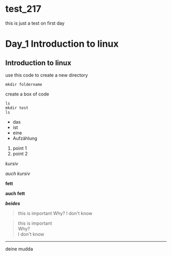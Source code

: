 # test_217
this is just a test on first day


# Day_1 Introduction to linux

## Introduction to linux

use this code to create a new directory

`mkdir foldername`


create a box of code

```
ls
mkdir test
ls
```

- das
- ist
- eine
- Aufzählung

1. point 1
2. point 2


*kursiv*

_auch kursiv_

**fett**

__auch fett__

***beides***


> this is important 
> Why?
> I don't know

>this is important\
>Why?\
>I don't know

----

deine mudda
